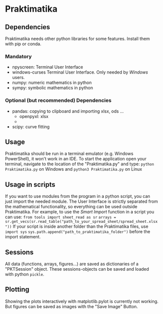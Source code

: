 # Praktimatika

## Dependencies
Praktimatika needs other python libraries for some features. Install them with pip or conda.

### Mandatory
- npyscreen:        Terminal User Interface
- windows-curses    Terminal User Interface. Only needed by *Windows* users.
- numpy:            numeric mathematics in python  
- sympy:            symbolic mathematics in python

### Optional (but recommended) Dependencies
- pandas:           copying to clipboard and importing xlsx, ods ...
  - openpyxl:       xlsx
  -  
- scipy:            curve fitting

## Usage
Praktimatika should be run in a terminal emulator (e.g. Windows PowerShell), it won't work in an IDE.
To start the application open your terminal, navigate to the location of the "Praktimatika.py" and type:
`python Praktimatika.py` on Windows and `python3 Praktimatika.py` on Linux

## Usage in scripts
If you want to use modules from the program in a python script, you can just import the needed module. The User Interface is strictly separated from the mathematical functionality, so everything can be used outside Praktimatika.
For example, to use the *Smart Import* function in a script you can use:
    `from tools import sheet_read as sr`
    `arrays = sr.get_vecs(sr.read_table("path_to_your_spread_sheet/spread_sheet.xlsx"))`
If your script is inside another folder than the Praktimatika files, use
    `import sys`
    `sys.path.append("path_to_praktimatika_folder")`
before the import statement.

## Sessions
All data (functions, arrays, figures...) are saved as dictionaries of a "PKTSession" object. These sessions-objects can be saved and loaded with python `pickle`.

## Plotting
Showing the plots interactively with matplotlib.pylot is currently not working. But figures can be saved as images with the "Save Image" Button.
